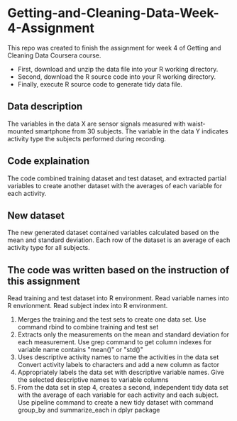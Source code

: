 # Getting-and-Cleaning-Data-Week-4-Assignment

This repo was created to finish the assignment for week 4 of Getting and Cleaning Data Coursera course.

- First, download and unzip the data file into your R working directory.
- Second, download the R source code into your R working directory.
- Finally, execute R source code to generate tidy data file.

## Data description

The variables in the data X are sensor signals measured with waist-mounted smartphone from 30 subjects. The variable in the data Y indicates activity type the subjects performed during recording.

## Code explaination

The code combined training dataset and test dataset, and extracted partial variables to create another dataset with the averages of each variable for each activity.

## New dataset

The new generated dataset contained variables calculated based on the mean and standard deviation. Each row of the dataset is an average of each activity type for all subjects.

## The code was written based on the instruction of this assignment
Read training and test dataset into R environment. Read variable names into R envrionment. Read subject index into R environment.

1.  Merges the training and the test sets to create one data set. Use command rbind to combine training and test set
2.  Extracts only the measurements on the mean and standard deviation for each measurement. Use grep command to get column indexes for variable name contains "mean()" or "std()"
3.  Uses descriptive activity names to name the activities in the data set Convert activity labels to characters and add a new column as factor
4.  Appropriately labels the data set with descriptive variable names. Give the selected descriptive names to variable columns
5.  From the data set in step 4, creates a second, independent tidy data set with the average of each variable for each activity and each subject. Use pipeline command to create a new tidy dataset with command group_by and summarize_each in dplyr package
